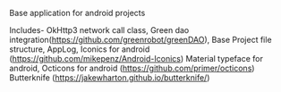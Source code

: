 Base application for android projects

Includes-
OkHttp3 network call class,
Green dao integration(https://github.com/greenrobot/greenDAO),
Base Project file structure,
AppLog,
Iconics for android (https://github.com/mikepenz/Android-Iconics)
Material typeface for android,
Octicons for android (https://github.com/primer/octicons)
Butterknife (https://jakewharton.github.io/butterknife/)